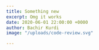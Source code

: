 ```yaml
---
title: Something new
excerpt: Omg it works
date: 2020-06-01 22:00:00 +0000
author: Bachir Kurdi
image: "/uploads/code-review.svg"

---
```

